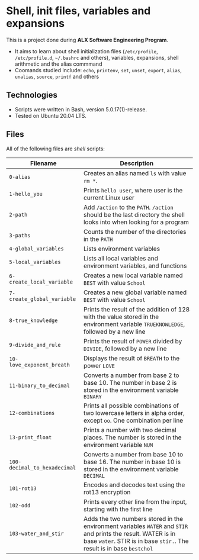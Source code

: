 # Shell, init files, variables and expansions

This is a project done during **ALX Software Engineering Program**. 
* It aims to learn about shell initialization files (`/etc/profile`, `/etc/profile.d`, `~/.bashrc` and others), variables, expansions, shell arithmetic and the alias commmand
* Coomands studied include: `echo`, `printenv`, `set`, `unset`, `export`, `alias`, `unalias`, `source`, `printf` and others

## Technologies
* Scripts were written in Bash, version 5.0.17(1)-release.
* Tested on Ubuntu 20.04 LTS.

## Files
All of the following files are _shell_ scripts:

| Filename | Description |
| -------- | ----------- |
| `0-alias` | Creates an alias named `ls` with value `rm *`. |
| `1-hello_you` | Prints `hello user`, where user is the current Linux user |
| `2-path` | Add `/action` to the `PATH`. `/action` should be the last directory the shell looks into when looking for a program |
| `3-paths` | Counts the number of the directories in the `PATH` |
| `4-global_variables` | Lists environment variables |
| `5-local_variables` | Lists all local variables and environment variables, and functions |
| `6-create_local_variable` | Creates a new local variable named `BEST` with value `School` |
| `7-create_global_variable` | Creates a new global variable named `BEST` with value `School`|
| `8-true_knowledge` | Prints the result of the addition of 128 with the value stored in the environment variable `TRUEKNOWLEDGE`, followed by a new line |
| `9-divide_and_rule` | Prints the result of `POWER` divided by `DIVIDE`, followed by a new line |
| `10-love_exponent_breath` | Displays the result of `BREATH` to the power `LOVE` |
| `11-binary_to_decimal` | Converts a number from base 2 to base 10. The number in base 2 is stored in the environment variable `BINARY` |
| `12-combinations` | Prints all possible combinations of two lowercase letters in alpha order, except `oo`. One combination per line |
| `13-print_float` | Prints a number with two decimal places. The number is stored in the environment variable `NUM` |
| `100-decimal_to_hexadecimal` | Converts a number from base 10 to base 16. The number in base 10 is stored in the environment variable `DECIMAL` |
| `101-rot13` | Encodes and decodes text using the rot13 encryption |
| `102-odd` | Prints every other line from the input, starting with the first line |
| `103-water_and_stir` | Adds the two numbers stored in the environment variables `WATER` and `STIR` and prints the result. WATER is in base `water`. STIR is in base `stir.`. The result is in base `bestchol` |